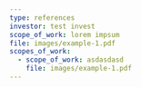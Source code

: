 ```yaml
---
type: references
investor: test invest
scope_of_work: lorem impsum
file: images/example-1.pdf
scopes_of_work:
  - scope_of_work: asdasdasd
    file: images/example-1.pdf
---
```

